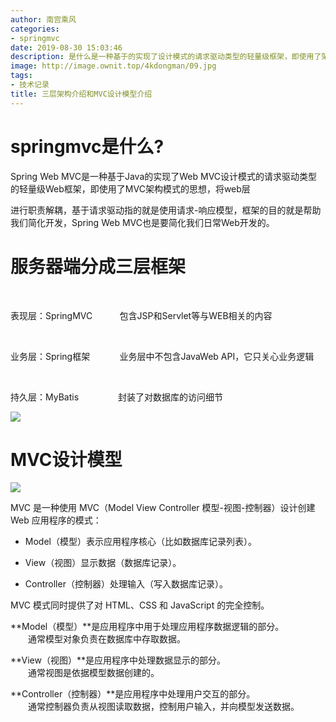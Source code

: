 ```yaml
---
author: 南宫乘风
categories:
- springmvc
date: 2019-08-30 15:03:46
description: 是什么是一种基于的实现了设计模式的请求驱动类型的轻量级框架，即使用了架构模式的思想，将层进行职责解耦，基于请求驱动指的就是使用请求响应模型，框架的目的就是帮助我们简化开发，也是要简化我们日常开发的。服。。。。。。。
image: http://image.ownit.top/4kdongman/09.jpg
tags:
- 技术记录
title: 三层架构介绍和MVC设计模型介绍
---
```


<!--more-->

# springmvc是什么\?

Spring Web MVC是一种基于Java的实现了Web MVC设计模式的请求驱动类型的轻量级Web框架，即使用了MVC架构模式的思想，将web层

进行职责解耦，基于请求驱动指的就是使用请求-响应模型，框架的目的就是帮助我们简化开发，Spring Web MVC也是要简化我们日常Web开发的。

# 服务器端分成三层框架

 

表现层：SpringMVC           包含JSP和Servlet等与WEB相关的内容

 

业务层：Spring框架            业务层中不包含JavaWeb API，它只关心业务逻辑

 

持久层：MyBatis                封装了对数据库的访问细节

![](http://image.ownit.top/csdn/20190830145419312.png)

# MVC设计模型

![](aHR0cHM6Ly9pbWFnZXMyMDE1LmNuYmxvZ3MuY29tL2Jsb2cvNzc0MzI1LzIwMTYwMy83NzQzMjUtMjAxNjAzMjkxNDUyMjMzOTQtMjQ4MDMyODIuZ2lm)

MVC 是一种使用 MVC（Model View Controller 模型-视图-控制器）设计创建 Web 应用程序的模式：

- Model（模型）表示应用程序核心（比如数据库记录列表）。

- View（视图）显示数据（数据库记录）。

- Controller（控制器）处理输入（写入数据库记录）。

MVC 模式同时提供了对 HTML、CSS 和 JavaScript 的完全控制。

**Model（模型）**是应用程序中用于处理应用程序数据逻辑的部分。  
　　通常模型对象负责在数据库中存取数据。

**View（视图）**是应用程序中处理数据显示的部分。  
　　通常视图是依据模型数据创建的。

**Controller（控制器）**是应用程序中处理用户交互的部分。  
　　通常控制器负责从视图读取数据，控制用户输入，并向模型发送数据。